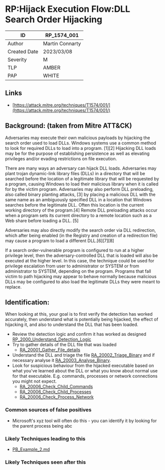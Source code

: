 # RP:Hijack Execution Flow:DLL Search Order Hijacking

| ID | RP_1574_001 |
|---|---|
| Author | Martin Connarty |
| Created Date | 2023/03/08 |
| Severity | M |
| TLP | AMBER |
| PAP | WHITE |

## Links
- [https://attack.mitre.org/techniques/T1574/001/](https://attack.mitre.org/techniques/T1574/001/)

## Background: (taken from Mitre ATT&CK)

Adversaries may execute their own malicious payloads by hijacking the search order used to load DLLs. Windows systems use a common method to look for required DLLs to load into a program. [1][2] Hijacking DLL loads may be for the purpose of establishing persistence as well as elevating privileges and/or evading restrictions on file execution.

There are many ways an adversary can hijack DLL loads. Adversaries may plant trojan dynamic-link library files (DLLs) in a directory that will be searched before the location of a legitimate library that will be requested by a program, causing Windows to load their malicious library when it is called for by the victim program. Adversaries may also perform DLL preloading, also called binary planting attacks, [3] by placing a malicious DLL with the same name as an ambiguously specified DLL in a location that Windows searches before the legitimate DLL. Often this location is the current working directory of the program.[4] Remote DLL preloading attacks occur when a program sets its current directory to a remote location such as a Web share before loading a DLL. [5]

Adversaries may also directly modify the search order via DLL redirection, which after being enabled (in the Registry and creation of a redirection file) may cause a program to load a different DLL.[6][7][8]

If a search order-vulnerable program is configured to run at a higher privilege level, then the adversary-controlled DLL that is loaded will also be executed at the higher level. In this case, the technique could be used for privilege escalation from user to administrator or SYSTEM or from administrator to SYSTEM, depending on the program. Programs that fall victim to path hijacking may appear to behave normally because malicious DLLs may be configured to also load the legitimate DLLs they were meant to replace.
    
## Identification:
   
When looking at this, your goal is to first verify the detection has worked accurately, then understand what is potentially being hijacked, the effect of hijacking it, and also to understand the DLL that has been loaded.

- Review the detection logic and confirm it has worked as designed [RP_2000_Understand_Detection_Logic](RP_2000_Understand_Detection_Logic)
- Try to gather details of the DLL file that was loaded 
    - [RA_20001_Gather_File_details](RA_20001_Gather_File_details)
- Understand the DLL and triage the file [RA_20002_Triage_Binary](RA_20002_Triage_Binary) and if necessary analyse it [RA_20003_Analyse_Binary](RA_20003_Analyse_Binary). 
- Look for suspicious behaviour from the hijacked executable based on what you've learned about the DLL or what you know about normal use for that executable. E.g. commands, processes or network connections you might not expect.
    - [RA_20006_Check_Child_Commands](RA_20006_Check_Child_Commands)
    - [RA_20006_Check_Child_Processes](RA_20006_Check_Child_Processes)
    - [RA_20006_Check_Process_Network](RA_20006_Check_Process_Network)
### Common sources of false positives
- Microsoft's xyz tool will often do this - you can identify it by looking for the parent process being abc

### Likely Techniques leading to this

- [PB_Example_2.md](PB_Example_2.md)

### Likely Techniques seen after this
